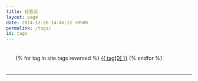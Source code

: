 ```yaml
---
title: 标签云
layout: page
date: 2014-12-26 14:46:12 +0500
permalink: /tags/
id: tags
---
```


<center><i class="fa fa-tags fa-3x"></i></center>

<div id='tag_cloud' style="width:90%;margin:30px 0px 30px 5%;line-height:2em;">
  {% for tag in site.tags reversed %}
  <a href="#{{ tag[0] }}" title="{{ tag[0] }}" rel="{{ tag[1].size }}">{{ tag[0] }}</a>
  {% endfor %}
</div>

<hr>

<div id="tag-post-container"></div>

<script src="/js/jquery.tagcloud.js" type="text/javascript" charset="utf-8"></script>

<script language="javascript">
  $.fn.tagcloud.defaults = {
      size: {start: 14, end: 42, unit: 'px'},
      color: {start: '#000000', end: '#EE7F2D'}
  };
  $(function () {
  var recentColor, recentSize;
    $('#tag_cloud a')
      .tagcloud()
      .mouseover(function(){
        var thiz = $(this);
        recentColor = thiz.css('color');
        //recentSize = thiz.css('font-size');
        thiz.css({'color': '#EE7F2D'});
      })
      .mouseout(function(){
        $(this).css({'color': recentColor});
      });
  }); 
</script>